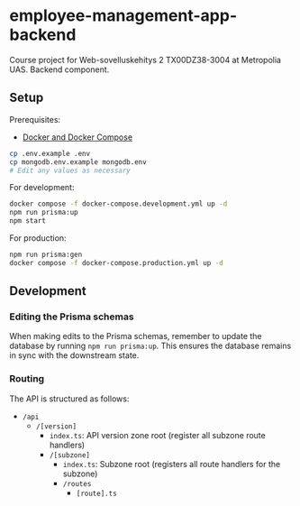 # employee-management-app-backend

Course project for Web-sovelluskehitys 2 TX00DZ38-3004 at Metropolia UAS. Backend component.

## Setup

Prerequisites:

- [Docker and Docker Compose](https://docker.io)

```bash
cp .env.example .env
cp mongodb.env.example mongodb.env
# Edit any values as necessary
```

For development:

```bash
docker compose -f docker-compose.development.yml up -d
npm run prisma:up
npm start
```

For production:

```bash
npm run prisma:gen
docker compose -f docker-compose.production.yml up -d
```

## Development

### Editing the Prisma schemas

When making edits to the Prisma schemas, remember to update the database by running `npm run prisma:up`. This ensures the database remains in sync with the downstream state.

### Routing

The API is structured as follows:

- `/api`
  - `/[version]`
    - `index.ts`: API version zone root (register all subzone route handlers)
    - `/[subzone]`
      - `index.ts`: Subzone root (registers all route handlers for the subzone)
      - `/routes`
        - `[route].ts`
